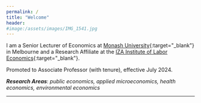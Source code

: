 ```yaml
---
permalink: /
title: "Welcome"
header:
#image:/assets/images/IMG_1541.jpg
---
```


I am a Senior Lecturer of Economics at [Monash University](https://research.monash.edu/en/persons/corey-white){:target="_blank"} in Melbourne and a Research Affiliate at the [IZA Institute of Labor Economics](https://www.iza.org/){:target="_blank"}.  

Promoted to Associate Professor (with tenure), effective July 2024.

***Research Areas***: *public economics, applied microeconomics, health economics, environmental economics*

---
<!-- 
### News
- News 1
- News 2
- ...
 -->


